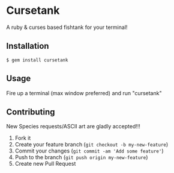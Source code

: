 # Cursetank

A ruby & curses based fishtank for your terminal!

## Installation

    $ gem install cursetank

## Usage

Fire up a terminal (max window preferred) and run "cursetank"

## Contributing

New Species requests/ASCII art are gladly accepted!!!

1. Fork it
2. Create your feature branch (`git checkout -b my-new-feature`)
3. Commit your changes (`git commit -am 'Add some feature'`)
4. Push to the branch (`git push origin my-new-feature`)
5. Create new Pull Request
